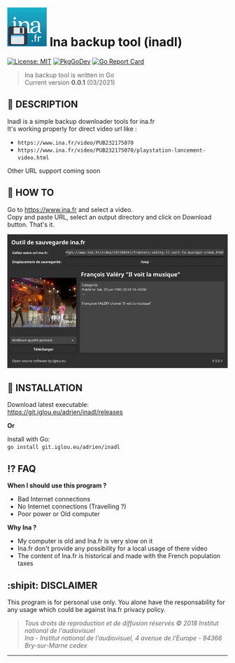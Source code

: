 # ![icon](media/icon.png) Ina backup tool (inadl)

[![License: MIT](https://img.shields.io/badge/License-MIT-blue.svg)](https://opensource.org/licenses/MIT)
[![PkgGoDev](https://pkg.go.dev/badge/git.iglou.eu/adrien/inadl@v0.0.1)](https://pkg.go.dev/git.iglou.eu/adrien/inadl@v0.0.1)
[![Go Report Card](https://goreportcard.com/badge/git.iglou.eu/adrien/inadl)](https://goreportcard.com/report/git.iglou.eu/adrien/inadl)

> Ina backup tool is written in Go   
Current version **0.0.1** (03/2021)

:page_with_curl: **DESCRIPTION** 
---
Inadl is a simple backup downloader tools for ina.fr    
It's working properly for direct video url like :
- ```https://www.ina.fr/video/PUB232175070```
- ```https://www.ina.fr/video/PUB232175070/playstation-lancement-video.html```

Other URL support coming soon

:rocket: **HOW TO** 
---
Go to https://www.ina.fr and select a video.   
Copy and paste URL, select an output directory and click on Download button. That's it.   

![Visual](media/screenshoot.png) 

:construction: **INSTALLATION** 
---
Download latest executable:   
https://git.iglou.eu/adrien/inadl/releases

**Or**

Install with Go:   
 `go install git.iglou.eu/adrien/inadl`

:interrobang: **FAQ** 
---
**When I should use this program ?**

- Bad Internet connections  
- No Internet connections (Travelling ?)  
- Poor power or Old computer  

**Why Ina ?**
   
* My computer is old and Ina.fr is very slow on it
* Ina.fr don't provide any possibility for a local usage of there video
* The content of Ina.fr is historical and made with the French population taxes

:shipit: **DISCLAIMER** 
-------
This program is for personal use only. You alone have the responsability for any usage which could be against Ina.fr privacy policy.

> *Tous droits de reproduction et de diffusion réservés © 2018 Institut national de l'audiovisuel*     
> *Ina - Institut national de l'audiovisuel, 4 avenue de l'Europe - 94366 Bry-sur-Marne cedex*

----------